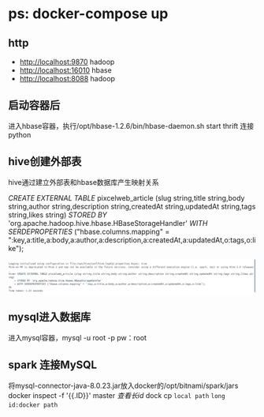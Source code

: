 # ps: docker-compose up

## http

* <http://localhost:9870>  hadoop
* <http://localhost:16010>  hbase
* <http://localhost:8088>  hadoop

## 启动容器后

进入hbase容器，执行/opt/hbase-1.2.6/bin/hbase-daemon.sh start thrift 连接python

## hive创建外部表

hive通过建立外部表和hbase数据库产生映射关系

*CREATE EXTERNAL TABLE* pixcelweb_article (slug string,title string,body string,author string,description string,createdAt string,updatedAt string,tags string,likes string)
*STORED BY* 'org.apache.hadoop.hive.hbase.HBaseStorageHandler'
*WITH SERDEPROPERTIES* ("hbase.columns.mapping" = ":key,a:title,a:body,a:author,a:description,a:createdAt,a:updatedAt,o:tags,o:like");

![external_table.png](external_table.png "创建外部表，hive连接hbase")

## mysql进入数据库

进入mysql容器，mysql -u root -p
pw：root

## spark 连接MySQL

将mysql-connector-java-8.0.23.jar放入docker的/opt/bitnami/spark/jars
docker inspect -f '{{.ID}}' master *查看长id*
dock cp `local path` `long id:docker path`

